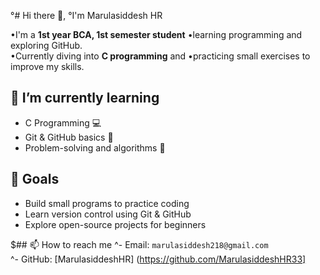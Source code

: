 °# Hi there 👋, 
°I'm Marulasiddesh HR

•I'm a **1st year BCA, 1st semester student**
 •learning programming and exploring GitHub.  
 •Currently diving into **C programming** and        •practicing small exercises to improve my skills.

## 🌱 I’m currently learning
- C Programming 💻
- Git & GitHub basics 📂
- Problem-solving and algorithms 🧠

## 🔭 Goals
- Build small programs to practice coding  
- Learn version control using Git & GitHub  
- Explore open-source projects for beginners  

$## 📫 How to reach me
^- Email: `marulasiddesh218@gmail.com`  
^- GitHub: [MarulasiddeshHR] (https://github.com/MarulasiddeshHR33]